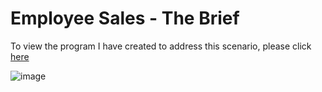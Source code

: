 # Employee Sales - The Brief 

To view the program I have created to address this scenario, please click [here](https://github.com/NwCoder21/Csharp-Sandox/blob/main/Race%20Times/raceTimes_Code.md) 

![image](https://user-images.githubusercontent.com/107522496/197884177-4e9910a5-1b6f-4aa2-8345-98c554307e12.png)

